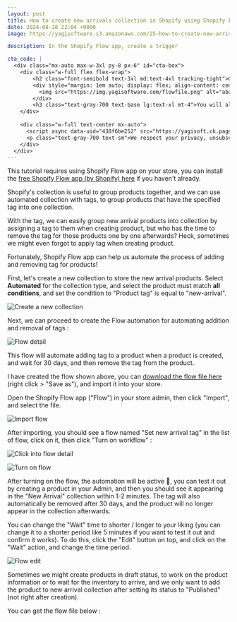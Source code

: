 ```yaml
---
layout: post
title: How to create new arrivals collection in Shopify using Shopify Flow
date: 2024-08-18 22:04 +0800
image: https://yagisoftware.s3.amazonaws.com/25-how-to-create-new-arrivals-collection/cover.png

description: In the Shopify Flow app, create a trigger

cta_code: |
  <div class="mx-auto max-w-3xl py-8 px-6" id="cta-box">
    <div class="w-full flex flex-wrap">
        <h2 class="font-semibold text-3xl md:text-4xl tracking-tight">Get the flow file for adding tag when a product is published</h2>
        <div style="margin: 1em auto; display: flex; align-content: center; justify-content: space-around; column-gap: 50px;">
          <img src="https://img.yagisoftware.com/flowfile.png" alt="abandoned checkout checklist and workaround tips" style="display: inline-block; width: 160px; filter: drop-shadow(0 4px 3px rgb(0 0 0 / 0.07)) drop-shadow(0 2px 2px rgb(0 0 0 / 0.06));">
        </div>
        <h3 class="text-gray-700 text-base lg:text-xl mt-4">You will also receive tips to improve your store's customer experience, about once a week</h3>
    </div>
  
    <div class="w-full text-center mx-auto">
      <script async data-uid="438f6be252" src="https://yagisoft.ck.page/438f6be252/index.js"></script>
      <p class="text-gray-700 text-sm">We respect your privacy, unsubscribe any time</p>
    </div>
  </div>
---
```


This tutorial requires using Shopify Flow app on your store, you can install the [free Shopify Flow app (by Shopify) here](https://apps.shopify.com/flow) if you haven't already.

Shopify's collection is useful to group products together, and we can use automated collection with tags, to group products that have the specified tag into one collection. 

With the tag, we can easily group new arrival products into collection by assigning a tag to them when creating product, but who has the time to remove the tag for those products one by one afterwards? Heck, sometimes we might even forgot to apply tag when creating product.

Fortunately, Shopify Flow app can help us automate the process of adding and removing tag for products!

First, let's create a new collection to store the new arrival products. Select **Automated** for the collection type, and select the product must match **all conditions**, and set the condition to "Product tag" is equal to "new-arrival".

![Create a new collection](https://yagisoftware.s3.amazonaws.com/25-how-to-create-new-arrivals-collection/collection.png)

Next, we can proceed to create the Flow automation for automating addition and removal of tags : 

![Flow detail](https://yagisoftware.s3.amazonaws.com/25-how-to-create-new-arrivals-collection/flow_detail.png)

This flow will automate adding tag to a product when a product is created, and wait for 30 days, and then remove the tag from the product.

I have created the flow shown above, you can <a href="https://tea.ibex.sh/soulchild/flow-examples/raw/branch/master/Set%20new%20arrival%20tag.flow" download>download the flow file here</a> (right click > "Save as"), and import it into your store.

Open the Shopify Flow app ("Flow") in your store admin, then click "Import", and select the file.

![Import flow](https://yagisoftware.s3.amazonaws.com/25-how-to-create-new-arrivals-collection/import_flow.png)

After importing, you should see a flow named "Set new arrival tag" in the list of flow, click on it, then click "Turn on workflow" :

![Click into flow detail](https://yagisoftware.s3.amazonaws.com/25-how-to-create-new-arrivals-collection/flow_click.png)

![Turn on flow](https://yagisoftware.s3.amazonaws.com/25-how-to-create-new-arrivals-collection/flow_turn_on.png)


After turning on the flow, the automation will be active 🙌, you can test it out by creating a product in your Admin, and then you should see it appearing in the "New Arrival" collection within 1-2 minutes. The tag will also automatically be removed after 30 days, and the product will no longer appear in the collection afterwards.

You can change the "Wait" time to shorter / longer to your liking (you can change it to a shorter period like 5 minutes if you want to test it out and confirm it works). To do this, click the "Edit" button on top, and click on the "Wait" action, and change the time period.

![Flow edit](https://yagisoftware.s3.amazonaws.com/25-how-to-create-new-arrivals-collection/edit_flow.gif)


Sometimes we might create products in draft status, to work on the product information or to wait for the inventory to arrive, and we only want to add the product to new arrival collection after setting its status to "Published" (not right after creation).

You can get the flow file below : 



